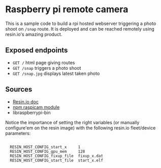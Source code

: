 # Raspberry pi remote camera

This is a sample code to build a rpi hosted webserver triggering a photo shoot on `/snap` route. It is deployed and can be reached remotely using resin.io's amazing product.

## Exposed endpoints

- `GET /` html page giving routes
- `GET /snap` triggers a photo shoot
- `GET /snap.jpg` displays latest taken photo

## Sources

- [Resin.io doc](https://docs.resin.io/hardware/i2c-and-spi/#raspberry-pi-camera-module)
- [npm raspicam module](https://github.com/troyth/node-raspicam)
- libraspberrypi-bin

Notice the importance of setting the right variables (or manually configure'em on the resin image) with the following resin.io fleet/device parameters:

```

  RESIN_HOST_CONFIG_start_x     1
  RESIN_HOST_CONFIG_gpu_mem     128
  RESIN_HOST_CONFIG_fixup_file  fixup_x.dat
  RESIN_HOST_CONFIG_start_file  start_x.elf

```
